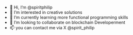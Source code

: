 - 👋 Hi, I’m @spiritphilip
- 👀 I’m interested in creative solutions
- 🌱 I’m currently learning more functional programming skills
- 💞️ I’m looking to collaborate on blockchain Developerment
- 📫 you can contact me via X @spirit_philip 

<!---
spiritphilip/spiritphilip is a ✨ special ✨ repository because its `README.md` (this file) appears on your GitHub profile.
You can click the Preview link to take a look at your changes.
--->
